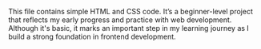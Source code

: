 This file contains simple HTML and CSS code. It’s a beginner-level project that reflects my early progress and practice with web development.
Although it's basic, it marks an important step in my learning journey as I build a strong foundation in frontend development.
